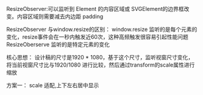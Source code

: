 ResizeObserver:可以监听到 Element 的内容区域或 SVGElement的边界框改变。内容区域则需要减去内边距 padding

ResizeObserver 与window.resize的区别：
window.resize 监听的是每个元素的变化，resize事件会在一秒内触发近60次，这种高频触发很容易引起性能问题
ResizeOberserve 监听的是特定元素的变化


核心思想：
设计稿的尺寸是1920 * 1080，基于这个尺寸，监听视窗尺寸变化，将当前视窗尺寸比与1920/1080 进行比较，然后通过transform的scale属性进行缩放


<!-- html -->
<template>
  <div class="screen-wrapper" ref="screenWrapper">
    <div class="screen" ref="screen"></div>
  </div>
 </template>

方案一：
scale 适配,上下左右居中显示
<!-- css  -->
<style>
.screen-wrapper {
  height: 100%;
  width: 100%;
  .screen {
    display: inline-block;
    width: 1920px;  //设计稿的宽度
    height: 1080px;  //设计稿的高度
    transform-origin: 0 0; 将基点设为左上角
    position: absolute;
    left: 50%;
    top: 50%
  }
}
</style>
<!-- js -->
<script>
  mounted(){
    //初始化自适应  ----在刚显示的时候就开始适配一次
    handleScreenAuto();
    //绑定自适应函数   ---防止浏览器栏变化后不再适配
    window.onresize = () => handleScreenAuto();
  },
  destoryed(){
    window.onresize = null;
  },
  methods: {
    //数据大屏自适应函数
    const handleScreenAuto = (): void => {
    const designDraftWidth = 1920;//设计稿的宽度
    const designDraftHeight = 1080;//设计稿的高度
    //根据屏幕的变化适配的比例
    const width = this.$refs.screenWrapper.clientWidth;
    const height = this.$refs.screenWrapper.clientHeight;
    const scale = width / height < designDraftWidth / designDraftHeight ? (width / designDraftWidth) : (height / designDraftHeight);
    //缩放比例
    this.$refs.screen.style.transform = `scale(${scale}) translate(-50%,-50%)`;
  }
</script>




